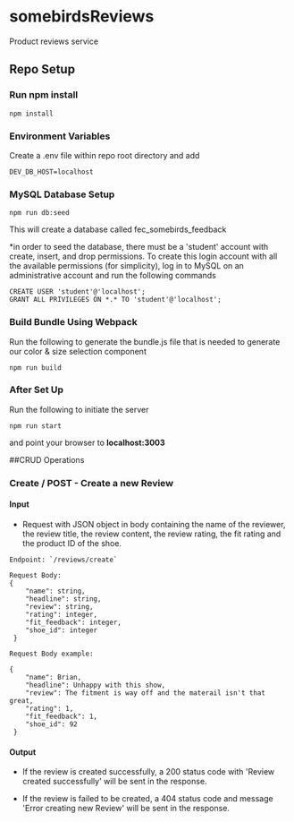 # somebirdsReviews
Product reviews service

## Repo Setup
### Run npm install
```
npm install
```
### Environment Variables
Create a .env file within repo root directory and add
```
DEV_DB_HOST=localhost
```
### MySQL Database Setup
```
npm run db:seed
```
This will create a database called fec_somebirds_feedback

*in order to seed the database, there must be a 'student' account with create, insert, and drop permissions.
To create this login account with all the available permissions (for simplicity), log in to MySQL on an administrative account and run the following commands
```
CREATE USER 'student'@'localhost';
GRANT ALL PRIVILEGES ON *.* TO 'student'@'localhost';
```

### Build Bundle Using Webpack
Run the following to generate the bundle.js file that is needed to generate our color & size selection component
```
npm run build
```

### After Set Up
Run the following to initiate the server
```
npm run start
```
and point your browser to **localhost:3003**


##CRUD Operations

### Create / POST - Create a new Review

#### Input

- Request with JSON object in body containing the name of the reviewer, the review title, the review content, the review rating, the fit rating and the product ID of the shoe.  

```
Endpoint: `/reviews/create`

Request Body:
{
    "name": string,
    "headline": string,
    "review": string,
    "rating": integer,
    "fit_feedback": integer,
    "shoe_id": integer
 }

Request Body example:

{
    "name": Brian,
    "headline": Unhappy with this show,
    "review": The fitment is way off and the materail isn't that great,
    "rating": 1,
    "fit_feedback": 1,
    "shoe_id": 92
 }
```

#### Output

- If the review is created successfully, a 200 status code with 'Review created successfully' will be sent in the response.

- If the review is failed to be created, a 404 status code and message 'Error creating new Review' will be sent in the response.
